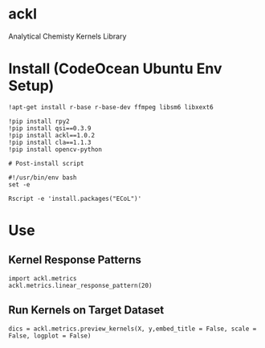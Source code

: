 # ackl

Analytical Chemisty Kernels Library

# Install (CodeOcean Ubuntu Env Setup)

```
!apt-get install r-base r-base-dev ffmpeg libsm6 libxext6 

!pip install rpy2
!pip install qsi==0.3.9
!pip install ackl==1.0.2
!pip install cla==1.1.3
!pip install opencv-python

# Post-install script

#!/usr/bin/env bash
set -e

Rscript -e 'install.packages("ECoL")'
```

# Use

## Kernel Response Patterns

```
import ackl.metrics
ackl.metrics.linear_response_pattern(20)
```

## Run Kernels on Target Dataset

```
dics = ackl.metrics.preview_kernels(X, y,embed_title = False, scale = False, logplot = False)
```